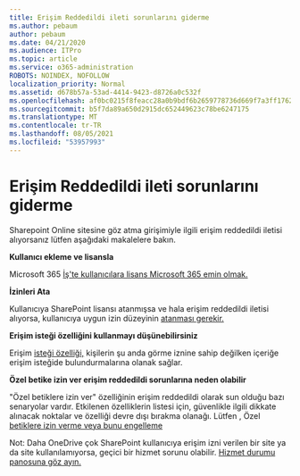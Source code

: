 ```yaml
---
title: Erişim Reddedildi ileti sorunlarını giderme
ms.author: pebaum
author: pebaum
ms.date: 04/21/2020
ms.audience: ITPro
ms.topic: article
ms.service: o365-administration
ROBOTS: NOINDEX, NOFOLLOW
localization_priority: Normal
ms.assetid: d678b57a-53ad-4414-9423-d8726a0c532f
ms.openlocfilehash: af0bc0215f8feacc28a0b9bdf6b2659778736d669f7a3ff17628401e23d5fb6f
ms.sourcegitcommit: b5f7da89a650d2915dc652449623c78be6247175
ms.translationtype: MT
ms.contentlocale: tr-TR
ms.lasthandoff: 08/05/2021
ms.locfileid: "53957993"
---
```

# <a name="troubleshoot-access-denied-messages"></a>Erişim Reddedildi ileti sorunlarını giderme

Sharepoint Online sitesine göz atma girişimiyle ilgili erişim reddedildi iletisi alıyorsanız lütfen aşağıdaki makalelere bakın.

**Kullanıcı ekleme ve lisansla**

Microsoft 365 [İş'te kullanıcılara lisans Microsoft 365 emin olmak.](https://docs.microsoft.com/microsoft-365/admin/add-users/add-users)

**İzinleri Ata**

Kullanıcıya SharePoint lisansı atanmışsa ve hala erişim reddedildi iletisi alıyorsa, kullanıcıya uygun izin düzeyinin [atanması gerekir.](https://docs.microsoft.com/sharepoint/understanding-permission-levels)

**Erişim isteği özelliğini kullanmayı düşünebilirsiniz**

Erişim [isteği özelliği,](https://support.office.com/article/Set-up-and-manage-access-requests-94B26E0B-2822-49D4-929A-8455698654B3) kişilerin şu anda görme iznine sahip değilken içeriğe erişim isteğide bulundurmalarına olanak sağlar. 

**Özel betike izin ver erişim reddedildi sorunlarına neden olabilir**

"Özel betiklere izin ver" özelliğinin erişim reddedildi olarak sun olduğu bazı senaryolar vardır. Etkilenen özelliklerin listesi için, güvenlikle ilgili dikkate alınacak noktalar ve özelliği devre dışı bırakma olanağı. Lütfen , Özel [betiklere izin verme veya bunu engelleme](https://docs.microsoft.com/sharepoint/allow-or-prevent-custom-script)

Not: Daha OneDrive çok SharePoint kullanıcıya erişim izni verilen bir site ya da site kullanılamıyorsa, geçici bir hizmet sorunu olabilir. [Hizmet durumu panosuna göz ayın.](https://portal.office.com/adminportal/home#/servicehealth)


  

